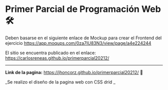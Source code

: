 # Primer Parcial de Programación Web 🛠️

Deben basarse en el siguiente enlace de Mockup para crear el Frontend del ejercicio
https://app.moqups.com/0za7IU83N3/view/page/a4e224244


El sitio se encuentra publicado en el enlace: https://carlosreneas.github.io/primerparcial20212/

---

**Link de la pagina:** https://jhoncorz.github.io/primerparcial20212/ 🚀

_Se realizo el diseño de la pagina web con CSS drid _
